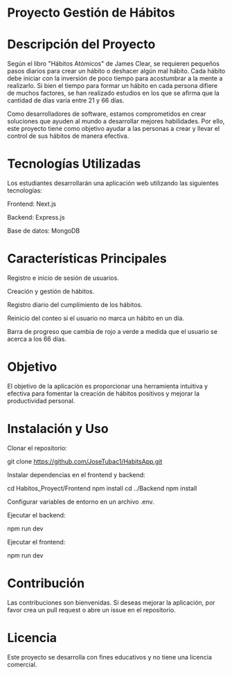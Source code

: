 # Proyecto Gestión de Hábitos

# Descripción del Proyecto

Según el libro "Hábitos Atómicos" de James Clear, se requieren pequeños pasos diarios para crear un hábito o deshacer algún mal hábito. Cada hábito debe iniciar con la inversión de poco tiempo para acostumbrar a la mente a realizarlo. Si bien el tiempo para formar un hábito en cada persona difiere de muchos factores, se han realizado estudios en los que se afirma que la cantidad de días varía entre 21 y 66 días.

Como desarrolladores de software, estamos comprometidos en crear soluciones que ayuden al mundo a desarrollar mejores habilidades. Por ello, este proyecto tiene como objetivo ayudar a las personas a crear y llevar el control de sus hábitos de manera efectiva.

# Tecnologías Utilizadas

Los estudiantes desarrollarán una aplicación web utilizando las siguientes tecnologías:

Frontend: Next.js

Backend: Express.js

Base de datos: MongoDB

# Características Principales

Registro e inicio de sesión de usuarios.

Creación y gestión de hábitos.

Registro diario del cumplimiento de los hábitos.

Reinicio del conteo si el usuario no marca un hábito en un día.

Barra de progreso que cambia de rojo a verde a medida que el usuario se acerca a los 66 días.

# Objetivo

El objetivo de la aplicación es proporcionar una herramienta intuitiva y efectiva para fomentar la creación de hábitos positivos y mejorar la productividad personal.

# Instalación y Uso

Clonar el repositorio:

git clone https://github.com/JoseTubac1/HabitsApp.git

Instalar dependencias en el frontend y backend:

cd Habitos_Proyect/Frontend
npm install
cd ../Backend
npm install

Configurar variables de entorno en un archivo .env.

Ejecutar el backend:

npm run dev

Ejecutar el frontend:

npm run dev

# Contribución

Las contribuciones son bienvenidas. Si deseas mejorar la aplicación, por favor crea un pull request o abre un issue en el repositorio.

# Licencia

Este proyecto se desarrolla con fines educativos y no tiene una licencia comercial.

